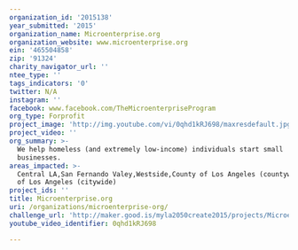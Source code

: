 ```yaml
---
organization_id: '2015138'
year_submitted: '2015'
organization_name: Microenterprise.org
organization_website: www.microenterprise.org
ein: '465504858'
zip: '91324'
charity_navigator_url: ''
ntee_type: ''
tags_indicators: '0'
twitter: N/A
instagram: ''
facebook: www.facebook.com/TheMicroenterpriseProgram
org_type: Forprofit
project_image: 'http://img.youtube.com/vi/0qhd1kRJ698/maxresdefault.jpg'
project_video: ''
org_summary: >-
  We help homeless (and extremely low-income) individuals start small
  businesses.
areas_impacted: >-
  Central LA,San Fernando Valey,Westside,County of Los Angeles (countywide),City
  of Los Angeles (citywide)
project_ids: ''
title: Microenterprise.org
uri: /organizations/microenterprise-org/
challenge_url: 'http://maker.good.is/myla2050create2015/projects/Microenterprise.html'
youtube_video_identifier: 0qhd1kRJ698

---
```

